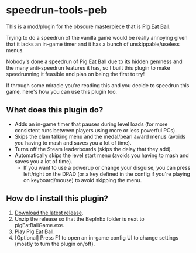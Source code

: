 # speedrun-tools-peb

This is a mod/plugin for the obscure masterpiece that is [Pig Eat Ball](https://store.steampowered.com/app/339090/Pig_Eat_Ball/).

Trying to do a speedrun of the vanilla game would be really annoying given that it lacks an in-game timer and
it has a bunch of unskippable/useless menus.

Nobody's done a speedrun of Pig Eat Ball due to its hidden gemness and the many anti-speedrun features it has, so I built this plugin
to make speedrunning it feasible and plan on being the first to try!

If through some miracle you're reading this and you decide to speedrun this game, here's how you can use this plugin too.


## What does this plugin do?

- Adds an in-game timer that pauses during level loads (for more consistent runs between players using more or less powerful PCs).
- Skips the clam talking menu and the medal/pearl award menus (avoids you having to mash and saves you a lot of time).
- Turns off the Steam leaderboards (skips the delay that they add).
- Automatically skips the level start menu (avoids you having to mash and saves you a lot of time).
	- If you want to use a powerup or change your disguise, you can press left/right on the DPAD (or a key defined in the config if you're playing on keyboard/mouse) to avoid skipping the menu.

## How do I install this plugin?
1. [Download the latest release](https://github.com/strategineer/speedrun-tools-peb/releases).
2. Unzip the release so that the BepInEx folder is next to pigEatBallGame.exe.
3. Play Pig Eat Ball.
4. [Optional] Press F1 to open an in-game config UI to change settings (mostly to turn the plugin on/off).